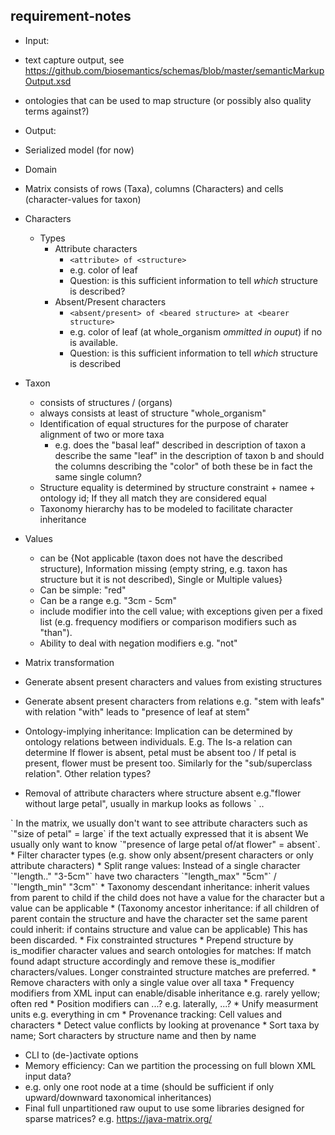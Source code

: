 requirement-notes
--------------------
* Input: 
 * text capture output, see https://github.com/biosemantics/schemas/blob/master/semanticMarkupOutput.xsd
 * ontologies that can be used to map structure (or possibly also quality terms against?)

* Output: 
 * Serialized model (for now)

* Domain 
 * Matrix consists of rows (Taxa), columns (Characters) and cells (character-values for taxon)
 * Characters 
   * Types
      * Attribute characters
        * `<attribute> of <structure>`
        * e.g. color of leaf
        * Question: is this sufficient information to tell *which* structure is described?
      * Absent/Present characters
        * `<absent/present> of <beared structure> at <bearer structure>`
        * e.g. color of leaf (at whole_organism *ommitted in ouput*) if no <bearer structure> is available.
        * Question: is this sufficient information to tell *which* structure is described
 * Taxon 
    * consists of structures / (organs)
    * always consists at least of structure "whole_organism"
    * Identification of equal structures for the purpose of charater alignment of two or more taxa
       * e.g. does the "basal leaf" described in description of taxon a describe the same "leaf" in the description of taxon b and should the columns describing the "color" of both these be in fact the same single column?
    * Structure equality is determined by structure constraint + namee + ontology id; If they all match they are considered equal
    * Taxonomy hierarchy has to be modeled to facilitate character inheritance
 * Values 
    * can be {Not applicable (taxon does not have the described structure), 
Information missing (empty string, e.g. taxon has structure but it is not described), Single or Multiple values}
     * Can be simple: "red"
     * Can be a range e.g. "3cm - 5cm"
     * include modifier into the cell value; with exceptions given per a fixed list (e.g. frequency modifiers or comparison modifiers such as "than").
     * Ability to deal with negation modifiers e.g. "not"

* Matrix transformation
 * Generate absent present characters and values from existing structures
 * Generate absent present characters from relations e.g. "stem with leafs" with relation "with" leads to "presence of leaf at stem"
 * Ontology-implying inheritance: Implication can be determined by ontology relations between individuals. E.g. The Is-a relation can determine If flower is absent, petal must be absent too / If petal is present, flower must be present too. Similarly for the "sub/superclass relation". Other relation types?
 * Removal of attribute characters where structure absent e.g."flower without large petal", usually in markup looks as follows
  `<structure name="flower"> .. </structure>
  <structure name="petal">
     <character type="size" value="large"/>
  </structure>
  <relation from.. to.. "without/>`
  In the matrix, we usually don't want to see attribute characters such as `"size of petal" = large` if the text actually expressed that it is absent
  We usually only want to know `"presence of large petal of/at flower" = absent`.
 * Filter character types (e.g. show only absent/present characters or only attribute characters)
 * Split range values: Instead of a single character `"length.." "3-5cm"` have two characters `"length_max" "5cm"` / `"length_min" "3cm"`
 * Taxonomy descendant inheritance: inherit values from parent to child if the child does not have a value for the character but a value can be applicable
 * (Taxonomy ancestor inheritance: if all children of parent contain the structure and have the character set the same parent could inherit: if contains structure and value can be applicable) This has been discarded.
 * Fix constrainted structures
  * Prepend structure by is_modifier character values and search ontologies for matches: If match found adapt structure accordingly and remove these is_modifier characters/values. Longer constrainted structure matches are preferred.
 * Remove characters with only a single value over all taxa
 * Frequency modifiers from XML input can enable/disable inheritance e.g. rarely yellow; often red 
 * Position modifiers can ...? e.g. laterally, ...?
 * Unify measurment units e.g. everything in cm
 * Provenance tracking: Cell values and characters
 * Detect value conflicts by looking at provenance
 * Sort taxa by name; Sort characters by structure name and then by name

* CLI to (de-)activate options
* Memory efficiency: Can we partition the processing on full blown XML input data?
 * e.g. only one root node at a time (should be sufficient if only upward/downward taxonomical inheritances)
 * Final full unpartitioned raw ouput to use some libraries designed for sparse matrices? e.g. https://java-matrix.org/
